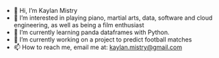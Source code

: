- 👋 Hi, I’m Kaylan Mistry
- 👀 I’m interested in playing piano, martial arts, data, software and cloud engineering, as well as being a film enthusiast 
- 🌱 I’m currently learning panda dataframes with Python.
- 💞️ I’m currently working on a project to predict football matches 
- 📫 How to reach me, email me at: kaylan.mistry@gmail.com
